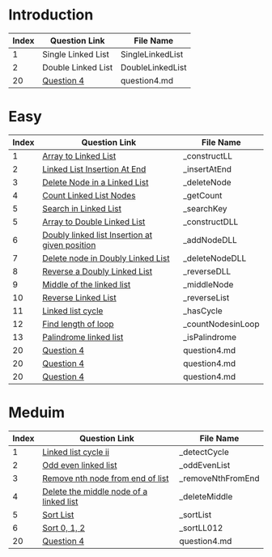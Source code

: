 # Introduction

| Index | Question Link | File Name |
|-------|--------------|-----------|
|   1   | Single Linked List | SingleLinkedList |
|   2   | Double Linked List | DoubleLinkedList |
|   20   | [Question 4](https://www.example.com/question4) | question4.md |


# Easy

| Index | Question Link | File Name |
|-------|--------------|-----------|
|   1   | [Array to Linked List](https://www.geeksforgeeks.org/problems/introduction-to-linked-list/1) | _constructLL |
|   2   | [Linked List Insertion At End](https://www.geeksforgeeks.org/problems/linked-list-insertion-1587115620/0) | _insertAtEnd |
|   3   | [Delete Node in a Linked List](https://leetcode.com/problems/delete-node-in-a-linked-list/) | _deleteNode |
|   4   | [Count Linked List Nodes](https://www.geeksforgeeks.org/problems/count-nodes-of-linked-list/0) | _getCount |
|   5   | [Search in Linked List](https://www.geeksforgeeks.org/problems/search-in-linked-list-1664434326/1) | _searchKey |
|   5   | [Array to Double Linked List](https://www.geeksforgeeks.org/problems/introduction-to-doubly-linked-list/1) | _constructDLL |
|   6   | [Doubly linked list Insertion at given position](https://www.geeksforgeeks.org/problems/insert-a-node-in-doubly-linked-list/1) | _addNodeDLL |
|   7   | [Delete node in Doubly Linked List](https://www.geeksforgeeks.org/problems/delete-node-in-doubly-linked-list/1) | _deleteNodeDLL |
|   8   | [Reverse a Doubly Linked List](https://www.geeksforgeeks.org/problems/reverse-a-doubly-linked-list/1) | _reverseDLL |
|   9   | [Middle of the linked list](https://leetcode.com/problems/middle-of-the-linked-list/) | _middleNode |
|   10   | [Reverse Linked List](https://leetcode.com/problems/reverse-linked-list/) | _reverseList |
|   11   | [Linked list cycle](https://leetcode.com/problems/linked-list-cycle/description/) | _hasCycle |
|   12   | [Find length of loop](https://www.geeksforgeeks.org/problems/find-length-of-loop/1) | _countNodesinLoop |
|   13   | [Palindrome linked list](https://leetcode.com/problems/palindrome-linked-list/) | _isPalindrome |
|   20   | [Question 4](https://www.example.com/question4) | question4.md |
|   20   | [Question 4](https://www.example.com/question4) | question4.md |
|   20   | [Question 4](https://www.example.com/question4) | question4.md |




# Meduim

| Index | Question Link | File Name |
|-------|--------------|-----------|
|   1   | [Linked list cycle ii](https://leetcode.com/problems/linked-list-cycle-ii/description/) | _detectCycle |
|   2   | [Odd even linked list](https://leetcode.com/problems/odd-even-linked-list) | _oddEvenList |
|   3   | [Remove nth node from end of list](https://leetcode.com/problems/remove-nth-node-from-end-of-list/description/) | _removeNthFromEnd |
|   4   | [Delete the middle node of a linked list](https://leetcode.com/problems/delete-the-middle-node-of-a-linked-list/) | _deleteMiddle |
|   5   | [Sort List](hhttps://leetcode.com/problems/sort-list/) | _sortList |
|   6   | [Sort 0, 1, 2](https://www.geeksforgeeks.org/problems/given-a-linked-list-of-0s-1s-and-2s-sort-it/1) | _sortLL012 |
|   20   | [Question 4](https://www.example.com/question4) | question4.md |